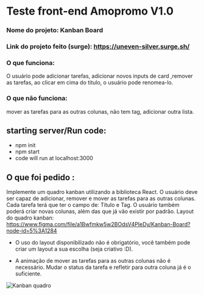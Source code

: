 # Teste front-end Amopromo V1.0

### Nome do projeto: Kanban Board

### Link do projeto feito (surge): https://uneven-silver.surge.sh/

### O que funciona:
O usuário pode adicionar tarefas, adicionar novos inputs de card ,remover as tarefas, ao clicar em cima do titulo, o usuário pode renomea-lo.

### O que não funciona: 
mover as tarefas para as outras colunas, não tem tag, adicionar outra lista.

## starting server/Run code:
* npm init
* npm start
* code will run at localhost:3000

## O que foi pedido :
Implemente um quadro kanban utilizando a biblioteca React. O usuário deve ser capaz de adicionar, remover e mover as tarefas para as outras colunas. Cada tarefa terá que ter o campo de: Título e Tag. O usuário também poderá criar novas colunas, além das que já vão existir por padrão. Layout do quadro kanban: https://www.figma.com/file/a1Bwfmkw5w2BOdsV4PIeDy/Kanban-Board?node-id=5%3A1284
 
 - O uso do layout disponibilizado não é obrigatório, você também pode criar um layout a sua escolha (seja criativo :D). 
 
 - A animação de mover as tarefas para as outras colunas não é necessário. Mudar o status da tarefa e refletir para outra coluna já é o suficiente.
 

![Kanban quadro](https://artia.com/wp-content/uploads/2016/12/Kanban-menor.png)


